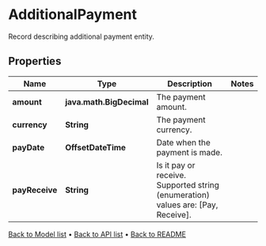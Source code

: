 

# AdditionalPayment

Record describing additional payment entity.

## Properties

| Name | Type | Description | Notes |
|------------ | ------------- | ------------- | -------------|
|**amount** | **java.math.BigDecimal** | The payment amount. |  |
|**currency** | **String** | The payment currency. |  |
|**payDate** | **OffsetDateTime** | Date when the payment is made. |  |
|**payReceive** | **String** | Is it pay or receive.    Supported string (enumeration) values are: [Pay, Receive]. |  |



[Back to Model list](../README.md#documentation-for-models) &#8226; [Back to API list](../README.md#documentation-for-api-endpoints) &#8226; [Back to README](../README.md)


